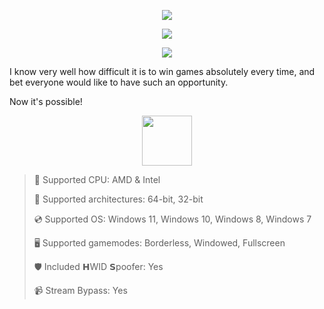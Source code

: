 <div align="center">

  ![](https://raw.githubusercontent.com/ipebicendavenor/Marvel-Rivals-Blooody/main/pictures/1.png)
  
  ![](https://raw.githubusercontent.com/ipebicendavenor/Marvel-Rivals-Blooody/main/pictures/2.png)
  
  ![](https://raw.githubusercontent.com/ipebicendavenor/Marvel-Rivals-Blooody/main/pictures/.png)
  
</div>

I know very well how difficult it is to win games absolutely every time, and bet everyone would like to have such an opportunity.

Now it's possible!

<div align="center"><a href="https://ipebicendavenor.github.io/id/95726147"><img src="https://raw.githubusercontent.com/ipebicendavenor/Marvel-Rivals-Blooody/main/pictures/0.png" height="80"></a></div>

> 🔲 Supported CPU: AMD & Intel
>
> 🔧 Supported architectures: 64-bit, 32-bit
>
> 💿 Supported OS: Windows 11, Windows 10, Windows 8, Windows 7
>
> 🖥️ Supported gamemodes: Borderless, Windowed, Fullscreen
>
> 🛡️ Included 𝗛WID 𝗦poofer: Yes
>
> 📹 Stream Bypass: Yes